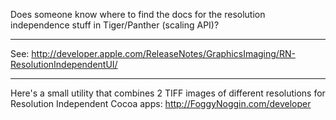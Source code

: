 Does someone know where to find the docs for the resolution independence stuff in Tiger/Panther (scaling API)?

----

See: http://developer.apple.com/ReleaseNotes/GraphicsImaging/RN-ResolutionIndependentUI/


----

Here's a small utility that combines 2 TIFF images of different resolutions for Resolution Independent Cocoa apps:
http://FoggyNoggin.com/developer
